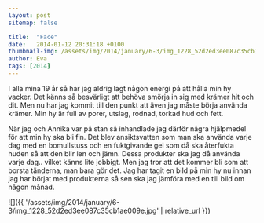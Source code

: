 ```yaml
---
layout: post
sitemap: false

title:  "Face"
date:   2014-01-12 20:31:18 +0100
thumbnail-img: /assets/img/2014/january/6-3/img_1228_52d2ed3ee087c35cb1ae009e.jpg
author: Eva
tags: [2014]
---
```


I alla mina 19 år så har jag aldrig lagt någon energi på att hålla min hy vacker. Det känns så besvärligt att behöva smörja in sig med krämer hit och dit. Men nu har jag kommit till den punkt att även jag måste börja använda krämer. Min hy är full av porer, utslag, rodnad, torkad hud och fett. 

När jag och Annika var på stan så inhandlade jag därför några hjälpmedel för att min hy ska bli fin. Det blev ansiktsvatten som man ska använda varje dag med en bomullstuss och en fuktgivande gel som då ska återfukta huden så att den blir len och jämn. Dessa produkter ska jag då använda varje dag.. vilket känns lite jobbigt. Men jag tror att det kommer bli som att borsta tänderna, man bara gör det. Jag har tagit en bild på min hy nu innan jag har börjat med produkterna så sen ska jag jämföra med en till bild om någon månad.

![]({{ '/assets/img/2014/january/6-3/img_1228_52d2ed3ee087c35cb1ae009e.jpg'  | relative_url }})

